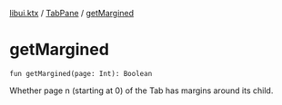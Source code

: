 [libui.ktx](../index.md) / [TabPane](index.md) / [getMargined](./get-margined.md)

# getMargined

`fun getMargined(page: Int): Boolean`

Whether page n (starting at 0) of the Tab has margins around its child.

